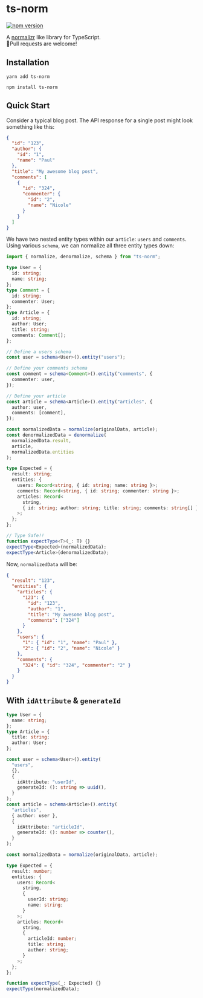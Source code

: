 # ts-norm

[![npm version](https://img.shields.io/npm/v/ts-norm?style=flat-square)](https://www.npmjs.com/package/ts-norm)

A [normalizr](https://github.com/paularmstrong/normalizr) like library for TypeScript.  
🙏Pull requests are welcome!

## Installation

```shell
yarn add ts-norm
```

```shell
npm install ts-norm
```

## Quick Start

Consider a typical blog post. The API response for a single post might look something like this:

```json
{
  "id": "123",
  "author": {
    "id": "1",
    "name": "Paul"
  },
  "title": "My awesome blog post",
  "comments": [
    {
      "id": "324",
      "commenter": {
        "id": "2",
        "name": "Nicole"
      }
    }
  ]
}
```

We have two nested entity types within our `article`: `users` and `comments`. Using various `schema`, we can normalize all three entity types down:

```ts
import { normalize, denormalize, schema } from "ts-norm";

type User = {
  id: string;
  name: string;
};
type Comment = {
  id: string;
  commenter: User;
};
type Article = {
  id: string;
  author: User;
  title: string;
  comments: Comment[];
};

// Define a users schema
const user = schema<User>().entity("users");

// Define your comments schema
const comment = schema<Comment>().entity("comments", {
  commenter: user,
});

// Define your article
const article = schema<Article>().entity("articles", {
  author: user,
  comments: [comment],
});

const normalizedData = normalize(originalData, article);
const denormalizedData = denormalize(
  normalizedData.result,
  article,
  normalizedData.entities
);

type Expected = {
  result: string;
  entities: {
    users: Record<string, { id: string; name: string }>;
    comments: Record<string, { id: string; commenter: string }>;
    articles: Record<
      string,
      { id: string; author: string; title: string; comments: string[] }
    >;
  };
};

// Type Safe!!
function expectType<T>(_: T) {}
expectType<Expected>(normalizedData);
expectType<Article>(denormalizedData);
```

Now, `normalizedData` will be:

```json
{
  "result": "123",
  "entities": {
    "articles": {
      "123": {
        "id": "123",
        "author": "1",
        "title": "My awesome blog post",
        "comments": ["324"]
      }
    },
    "users": {
      "1": { "id": "1", "name": "Paul" },
      "2": { "id": "2", "name": "Nicole" }
    },
    "comments": {
      "324": { "id": "324", "commenter": "2" }
    }
  }
}
```

## With `idAttribute` & `generateId`

```ts
type User = {
  name: string;
};
type Article = {
  title: string;
  author: User;
};

const user = schema<User>().entity(
  "users",
  {},
  {
    idAttribute: "userId",
    generateId: (): string => uuid(),
  }
);
const article = schema<Article>().entity(
  "articles",
  { author: user },
  {
    idAttribute: "articleId",
    generateId: (): number => counter(),
  }
);

const normalizedData = normalize(originalData, article);

type Expected = {
  result: number;
  entities: {
    users: Record<
      string,
      {
        userId: string;
        name: string;
      }
    >;
    articles: Record<
      string,
      {
        articleId: number;
        title: string;
        author: string;
      }
    >;
  };
};

function expectType(_: Expected) {}
expectType(normalizedData);
```
